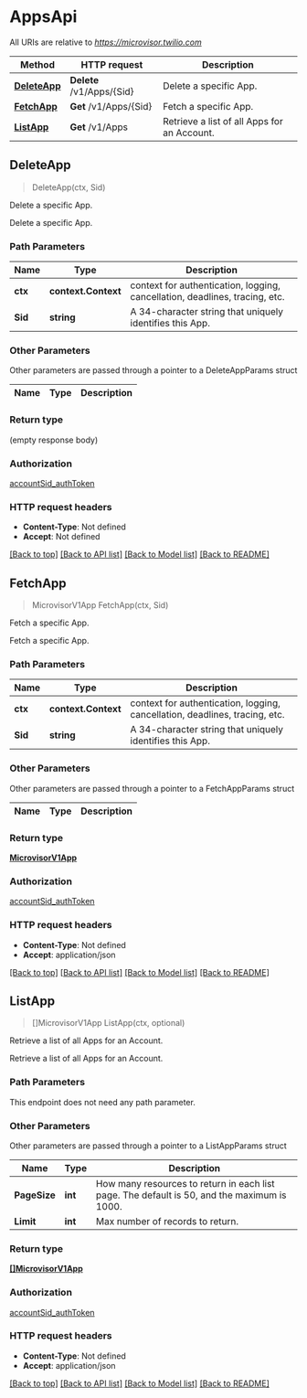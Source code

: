 # AppsApi

All URIs are relative to *https://microvisor.twilio.com*

Method | HTTP request | Description
------------- | ------------- | -------------
[**DeleteApp**](AppsApi.md#DeleteApp) | **Delete** /v1/Apps/{Sid} | Delete a specific App.
[**FetchApp**](AppsApi.md#FetchApp) | **Get** /v1/Apps/{Sid} | Fetch a specific App.
[**ListApp**](AppsApi.md#ListApp) | **Get** /v1/Apps | Retrieve a list of all Apps for an Account.



## DeleteApp

> DeleteApp(ctx, Sid)

Delete a specific App.

Delete a specific App.

### Path Parameters


Name | Type | Description
------------- | ------------- | -------------
**ctx** | **context.Context** | context for authentication, logging, cancellation, deadlines, tracing, etc.
**Sid** | **string** | A 34-character string that uniquely identifies this App.

### Other Parameters

Other parameters are passed through a pointer to a DeleteAppParams struct


Name | Type | Description
------------- | ------------- | -------------

### Return type

 (empty response body)

### Authorization

[accountSid_authToken](../README.md#accountSid_authToken)

### HTTP request headers

- **Content-Type**: Not defined
- **Accept**: Not defined

[[Back to top]](#) [[Back to API list]](../README.md#documentation-for-api-endpoints)
[[Back to Model list]](../README.md#documentation-for-models)
[[Back to README]](../README.md)


## FetchApp

> MicrovisorV1App FetchApp(ctx, Sid)

Fetch a specific App.

Fetch a specific App.

### Path Parameters


Name | Type | Description
------------- | ------------- | -------------
**ctx** | **context.Context** | context for authentication, logging, cancellation, deadlines, tracing, etc.
**Sid** | **string** | A 34-character string that uniquely identifies this App.

### Other Parameters

Other parameters are passed through a pointer to a FetchAppParams struct


Name | Type | Description
------------- | ------------- | -------------

### Return type

[**MicrovisorV1App**](MicrovisorV1App.md)

### Authorization

[accountSid_authToken](../README.md#accountSid_authToken)

### HTTP request headers

- **Content-Type**: Not defined
- **Accept**: application/json

[[Back to top]](#) [[Back to API list]](../README.md#documentation-for-api-endpoints)
[[Back to Model list]](../README.md#documentation-for-models)
[[Back to README]](../README.md)


## ListApp

> []MicrovisorV1App ListApp(ctx, optional)

Retrieve a list of all Apps for an Account.

Retrieve a list of all Apps for an Account.

### Path Parameters

This endpoint does not need any path parameter.

### Other Parameters

Other parameters are passed through a pointer to a ListAppParams struct


Name | Type | Description
------------- | ------------- | -------------
**PageSize** | **int** | How many resources to return in each list page. The default is 50, and the maximum is 1000.
**Limit** | **int** | Max number of records to return.

### Return type

[**[]MicrovisorV1App**](MicrovisorV1App.md)

### Authorization

[accountSid_authToken](../README.md#accountSid_authToken)

### HTTP request headers

- **Content-Type**: Not defined
- **Accept**: application/json

[[Back to top]](#) [[Back to API list]](../README.md#documentation-for-api-endpoints)
[[Back to Model list]](../README.md#documentation-for-models)
[[Back to README]](../README.md)

